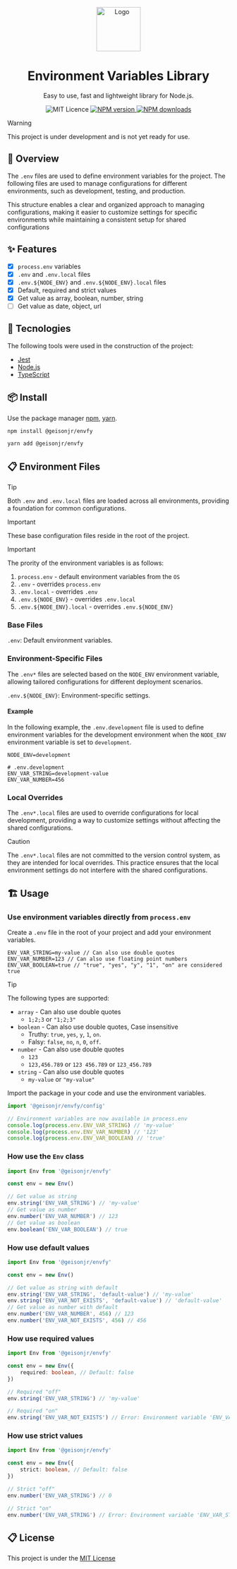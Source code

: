 <p align="center">
  <a href="https://geison.dev/">
    <img width="100" src="https://geison.dev/assets/icons/logo.svg" alt="Logo" />
  </a>
</p>

<h1 align="center">
	Environment Variables Library
</h1>
<div align="center">

Easy to use, fast and lightweight library for Node.js.

<a>
	<img src="https://img.shields.io/github/license/geisonjr/envfy?style=flat" alt="MIT Licence" />
</a>
<a href="https://www.npmjs.com/package/@geisonjr/envfy">
	<img src="https://img.shields.io/npm/v/@geisonjr/envfy?style=flat-square" alt="NPM version" />
</a>
<a href="https://www.npmjs.com/package/@geisonjr/envfy">
	<img src="https://img.shields.io/npm/dt/@geisonjr/envfy?style=flat-square" alt="NPM downloads" />
</a>
</div>

> [!WARNING]
> This project is under development and is not yet ready for use.

## 🌱 Overview

The `.env` files are used to define environment variables for the project. The following files are used to manage configurations for different environments, such as development, testing, and production.

This structure enables a clear and organized approach to managing configurations, making it easier to customize settings for specific environments while maintaining a consistent setup for shared configurations

## ✨ Features

- [x] `process.env` variables
- [x] `.env` and `.env.local` files
- [x] `.env.${NODE_ENV}` and `.env.${NODE_ENV}.local` files
- [x] Default, required and strict values
- [x] Get value as array, boolean, number, string
- [ ] Get value as date, object, url

## 🚀 Tecnologies

The following tools were used in the construction of the project:

- [Jest](https://jestjs.io/)
- [Node.js](https://nodejs.org/en/)
- [TypeScript](https://www.typescriptlang.org/)

## 📦 Install

Use the package manager [npm](https://docs.npmjs.com/),
[yarn](https://classic.yarnpkg.com/lang/en/docs/).

```bash
npm install @geisonjr/envfy
```

```bash
yarn add @geisonjr/envfy
```

## 📋 Environment Files

> [!TIP]
> Both `.env` and `.env.local` files are loaded across all environments, providing a foundation for common configurations.

> [!IMPORTANT]
> These base configuration files reside in the root of the project.

> [!IMPORTANT]
> The prority of the environment variables is as follows:
>
> 1. `process.env` - default environment variables from the `OS`
> 2. `.env` - overrides `process.env`
> 3. `.env.local` - overrides `.env`
> 4. `.env.${NODE_ENV}` - overrides `.env.local`
> 5. `.env.${NODE_ENV}.local` - overrides `.env.${NODE_ENV}`

### Base Files

`.env`: Default environment variables.

### Environment-Specific Files

The `.env*` files are selected based on the `NODE_ENV` environment variable, allowing tailored configurations for different deployment scenarios.

`.env.${NODE_ENV}`: Environment-specific settings.

#### Example

In the following example, the `.env.development` file is used to define environment variables for the development environment when the `NODE_ENV` environment variable is set to `development`.

```.env
NODE_ENV=development
```

```.env
# .env.development
ENV_VAR_STRING=development-value
ENV_VAR_NUMBER=456
```

### Local Overrides

The `.env*.local` files are used to override configurations for local development, providing a way to customize settings without affecting the shared configurations.

> [!CAUTION]
> The `.env*.local` files are not committed to the version control system, as they are intended for local overrides. This practice ensures that the local environment settings do not interfere with the shared configurations.

## 🏗️ Usage

### Use environment variables directly from `process.env`

Create a `.env` file in the root of your project and add your environment variables.

```.env
ENV_VAR_STRING=my-value // Can also use double quotes
ENV_VAR_NUMBER=123 // Can also use floating point numbers
ENV_VAR_BOOLEAN=true // "true", "yes", "y", "1", "on" are considered true
```

> [!TIP]
> The following types are supported:
>
> - `array` - Can also use double quotes
>   - `1;2;3` or `"1;2;3"`
> - `boolean` - Can also use double quotes, Case insensitive
>   - Truthy: `true`, `yes`, `y`, `1`, `on`.
>   - Falsy: `false`, `no`, `n`, `0`, `off`.
> - `number` - Can also use double quotes
>   - `123`
>   - `123,456.789` or `123 456.789` or `123_456.789`
> - `string` - Can also use double quotes
>   - `my-value` or `"my-value"`

Import the package in your code and use the environment variables.

```typescript
import '@geisonjr/envfy/config'

// Environment variables are now available in process.env
console.log(process.env.ENV_VAR_STRING) // 'my-value'
console.log(process.env.ENV_VAR_NUMBER) // '123'
console.log(process.env.ENV_VAR_BOOLEAN) // 'true'
```

### How use the `Env` class

```typescript
import Env from '@geisonjr/envfy'

const env = new Env()

// Get value as string
env.string('ENV_VAR_STRING') // 'my-value'
// Get value as number
env.number('ENV_VAR_NUMBER') // 123
// Get value as boolean
env.boolean('ENV_VAR_BOOLEAN') // true
```

### How use default values

```typescript
import Env from '@geisonjr/envfy'

const env = new Env()

// Get value as string with default
env.string('ENV_VAR_STRING', 'default-value') // 'my-value'
env.string('ENV_VAR_NOT_EXISTS', 'default-value') // 'default-value'
// Get value as number with default
env.number('ENV_VAR_NUMBER', 456) // 123
env.number('ENV_VAR_NOT_EXISTS', 456) // 456
```

### How use required values

```typescript
import Env from '@geisonjr/envfy'

const env = new Env({
	required: boolean, // Default: false
})

// Required "off"
env.string('ENV_VAR_STRING') // 'my-value'

// Required "on"
env.string('ENV_VAR_NOT_EXISTS') // Error: Environment variable 'ENV_VAR_NOT_EXISTS' is required
```

### How use strict values

```typescript
import Env from '@geisonjr/envfy'

const env = new Env({
	strict: boolean, // Default: false
})

// Strict "off"
env.number('ENV_VAR_STRING') // 0

// Strict "on"
env.number('ENV_VAR_STRING') // Error: Environment variable 'ENV_VAR_STRING' is not a number
```

## 📋 License

This project is under the
[MIT License](https://github.com/geisonjr/envfy/blob/master/LICENSE)
